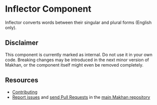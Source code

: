 Inflector Component
===================

Inflector converts words between their singular and plural forms (English only).

Disclaimer
----------

This component is currently marked as internal. Do not use it in your own code.
Breaking changes may be introduced in the next minor version of Makhan, or the
component itself might even be removed completely.

Resources
---------

  * [Contributing](https://makhan.com/doc/current/contributing/index.html)
  * [Report issues](https://github.com/makhan/makhan/issues) and
    [send Pull Requests](https://github.com/makhan/makhan/pulls)
    in the [main Makhan repository](https://github.com/makhan/makhan)
